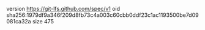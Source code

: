 version https://git-lfs.github.com/spec/v1
oid sha256:1979df9a346f209d8fb73c4a003c60cbb0ddf23c1ac1193500be7d09081ca32a
size 475
